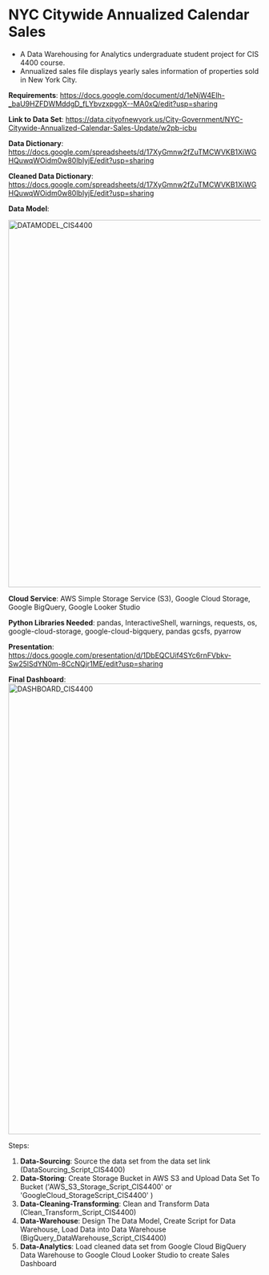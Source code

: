 # NYC Citywide Annualized Calendar Sales
- A Data Warehousing for Analytics undergraduate student project for CIS 4400 course.
- Annualized sales file displays yearly sales information of properties sold in New York City.

**Requirements**: https://docs.google.com/document/d/1eNjW4EIh-_baU9HZFDWMddgD_fLYbvzxpggX--MA0xQ/edit?usp=sharing

**Link to Data Set**: https://data.cityofnewyork.us/City-Government/NYC-Citywide-Annualized-Calendar-Sales-Update/w2pb-icbu

**Data Dictionary**: https://docs.google.com/spreadsheets/d/17XyGmnw2fZuTMCWVKB1XiWGHQuwqWOidm0w80lbIyjE/edit?usp=sharing

**Cleaned Data Dictionary**: https://docs.google.com/spreadsheets/d/17XyGmnw2fZuTMCWVKB1XiWGHQuwqWOidm0w80lbIyjE/edit?usp=sharing

**Data Model**:

<img width="732" alt="DATAMODEL_CIS4400" src="https://github.com/garyanmai/NYC-Properties-Sold/assets/145724601/4ceb0052-55ed-48c4-9b72-503b7d02f964">

**Cloud Service**: AWS Simple Storage Service (S3), Google Cloud Storage, Google BigQuery, Google Looker Studio

**Python Libraries Needed**: pandas, InteractiveShell, warnings, requests, os, google-cloud-storage, google-cloud-bigquery, pandas gcsfs, pyarrow

**Presentation**: https://docs.google.com/presentation/d/1DbEQCUif4SYc6rnFVbkv-Sw25lSdYN0m-8CcNQjr1ME/edit?usp=sharing

**Final Dashboard**:
<img width="898" alt="DASHBOARD_CIS4400" src="https://github.com/garyanmai/NYC-Properties-Sold/assets/145724601/cbeebd17-2c63-4da2-a94b-3fe658fcabed">

Steps:
1. **Data-Sourcing**: Source the data set from the data set link (DataSourcing_Script_CIS4400)
2. **Data-Storing**: Create Storage Bucket in AWS S3 and Upload Data Set To Bucket ('AWS_S3_Storage_Script_CIS4400' or 'GoogleCloud_StorageScript_CIS4400' )
3. **Data-Cleaning-Transforming**: Clean and Transform Data (Clean_Transform_Script_CIS4400)
4. **Data-Warehouse**: Design The Data Model, Create Script for Data Warehouse, Load Data into Data Warehouse (BigQuery_DataWarehouse_Script_CIS4400)
5. **Data-Analytics**: Load cleaned data set from Google Cloud BigQuery Data Warehouse to Google Cloud Looker Studio to create Sales Dashboard

